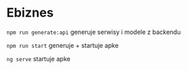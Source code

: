 # Ebiznes

```npm run generate:api``` generuje serwisy i modele z backendu 

```npm run start``` generuje + startuje apke 

```ng serve``` startuje apke
